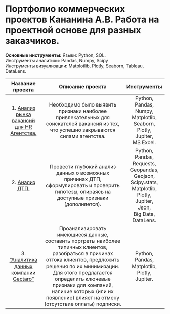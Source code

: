# Портфолио коммерческих проектов  Кананина А.В. Работа на проектной основе для разных заказчиков.

**Основные инструменты:**
Языки: Python, SQL.<br>
Инструменты аналитики: Pandas, Numpy, Scipy<br>
Инструменты визуализации: Matplotlib, Plotly, Seaborn, Tableau, DataLens.

| **Название проекта** | **Описание проекта** | **Инструменты** |
|:----------:|:----------:|:----------:|
| 1. [Анализ рынка вакансий для HR Агентства.](https://github.com/Colonist1096/Data-analyst-project/tree/main/%D0%90%D0%BD%D0%B0%D0%BB%D0%B8%D0%B7%20%D1%80%D1%8B%D0%BD%D0%BA%D0%B0%20%D0%B2%D0%B0%D0%BA%D0%B0%D0%BD%D1%81%D0%B8%D0%B9%20%D0%B4%D0%BB%D1%8F%20HR%20%D0%90%D0%B3%D0%B5%D0%BD%D1%82%D1%81%D1%82%D0%B2%D0%B0.) | Необходимо было выявить признаки наиболее привлекательных для соискателей вакансий из тех, что успешно закрываются силами агентства.| Python,<br> Pandas,<br> Numpy,<br> Matplotlib,<br> Seaborn,<br> Plotly,<br> Jupiter,<br> MS Excel. |
| 2. [Анализ ДТП.](https://github.com/Colonist1096/Data-analyst-project/tree/main/%D0%90%D0%BD%D0%B0%D0%BB%D0%B8%D0%B7%20%D0%94%D0%A2%D0%9F.)| Провести глубокий анализ данных о возможных причинах ДТП, сформулировать и проверить гипотезы, опираясь на доступные признаки (дополняется).| Python,<br> Pandas,<br> Requests,<br> Geopandas,<br> Geojson,<br> Scipy.stats,<br> Matplotlib,<br> Plotly,<br> Jupiter,<br> Json,<br> Big Data,<br> DataLens.|
| 3. [“Аналитика данных компании Gectaro”](https://github.com/Colonist1096/Data-analyst-project/tree/main/%D0%90%D0%BD%D0%B0%D0%BB%D0%B8%D1%82%D0%B8%D0%BA%D0%B0%20%D0%B4%D0%B0%D0%BD%D0%BD%D1%8B%D1%85%20%D0%BA%D0%BE%D0%BC%D0%BF%D0%B0%D0%BD%D0%B8%D0%B8%20%22Gectaro%22) | Проанализировать имеющиеся данные, составить портреты наиболее типичных клиентов, разобраться в причинах оттока клиентов, предложить решения по их минимизации. Для этого предлагается определить ключевые признаки для компаний, наличие которых (или их появление) влияет на отмену (отсутствие оплаты) подписки. | Python,<br> Pandas,<br> Matplotlib,<br> Plotly,<br> Jupiter.|

